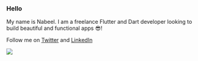### Hello

My name is Nabeel. I am a freelance Flutter and Dart developer looking to build beautiful and functional apps 😎!

Follow me on [Twitter](https://twitter.com/exabyt3_) and [LinkedIn](https://www.linkedin.com/in/nabeel-parkar-9a33b717b/)

![](https://cr-ss-service.azurewebsites.net/api/ScreenShot?widget=summary&username=parkar99&width=240)
